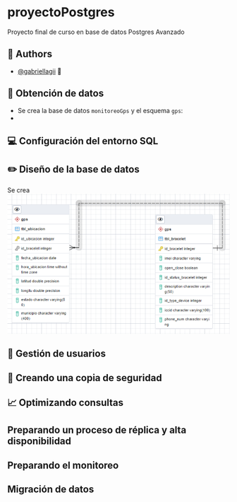 # proyectoPostgres
Proyecto final de curso en base de datos Postgres Avanzado

## 👧 Authors

- [@gabriellagii](https://www.github.com/gabriellagii) 🌻

## 📝 Obtención de datos

- Se crea la base de datos `monitoreoGps` y el esquema `gps`:
- 

## 💻 Configuración del entorno SQL

## ✏️ Diseño de la base de datos

Se crea 
![Entidad-Relacion](imagenes/entidad_relacion.PNG)

## 👨 Gestión de usuarios

## 🔐 Creando una copia de seguridad

## 📈 Optimizando consultas

## Preparando un proceso de réplica y alta disponibilidad

## Preparando el monitoreo

## Migración de datos
